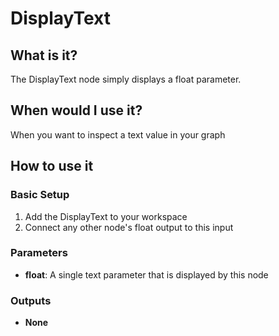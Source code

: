 # DisplayText

## What is it?

The DisplayText node simply displays a float parameter.

## When would I use it?

When you want to inspect a text value in your graph

## How to use it

### Basic Setup

1. Add the DisplayText to your workspace
2. Connect any other node's float output to this input


### Parameters

- **float**: A single text parameter that is displayed by this node

### Outputs

- **None**